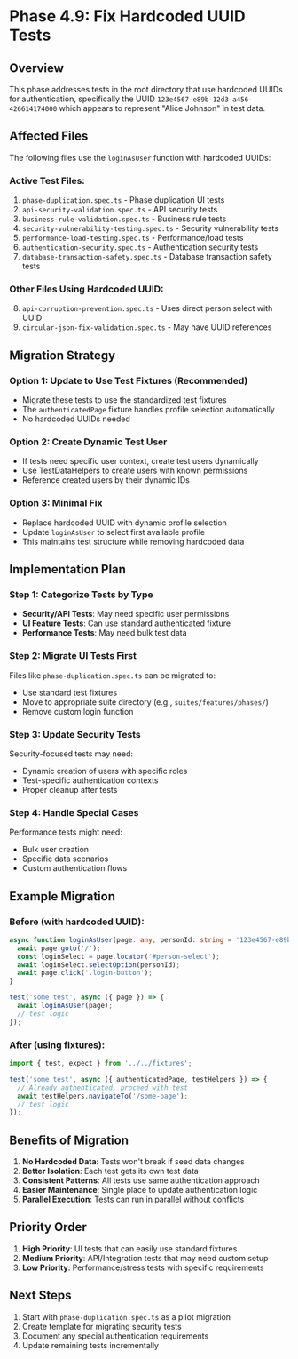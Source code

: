 # Phase 4.9: Fix Hardcoded UUID Tests

## Overview
This phase addresses tests in the root directory that use hardcoded UUIDs for authentication, specifically the UUID `123e4567-e89b-12d3-a456-426614174000` which appears to represent "Alice Johnson" in test data.

## Affected Files
The following files use the `loginAsUser` function with hardcoded UUIDs:

### Active Test Files:
1. `phase-duplication.spec.ts` - Phase duplication UI tests
2. `api-security-validation.spec.ts` - API security tests
3. `business-rule-validation.spec.ts` - Business rule tests
4. `security-vulnerability-testing.spec.ts` - Security vulnerability tests
5. `performance-load-testing.spec.ts` - Performance/load tests
6. `authentication-security.spec.ts` - Authentication security tests
7. `database-transaction-safety.spec.ts` - Database transaction safety tests

### Other Files Using Hardcoded UUID:
8. `api-corruption-prevention.spec.ts` - Uses direct person select with UUID
9. `circular-json-fix-validation.spec.ts` - May have UUID references

## Migration Strategy

### Option 1: Update to Use Test Fixtures (Recommended)
- Migrate these tests to use the standardized test fixtures
- The `authenticatedPage` fixture handles profile selection automatically
- No hardcoded UUIDs needed

### Option 2: Create Dynamic Test User
- If tests need specific user context, create test users dynamically
- Use TestDataHelpers to create users with known permissions
- Reference created users by their dynamic IDs

### Option 3: Minimal Fix
- Replace hardcoded UUID with dynamic profile selection
- Update `loginAsUser` to select first available profile
- This maintains test structure while removing hardcoded data

## Implementation Plan

### Step 1: Categorize Tests by Type
- **Security/API Tests**: May need specific user permissions
- **UI Feature Tests**: Can use standard authenticated fixture
- **Performance Tests**: May need bulk test data

### Step 2: Migrate UI Tests First
Files like `phase-duplication.spec.ts` can be migrated to:
- Use standard test fixtures
- Move to appropriate suite directory (e.g., `suites/features/phases/`)
- Remove custom login function

### Step 3: Update Security Tests
Security-focused tests may need:
- Dynamic creation of users with specific roles
- Test-specific authentication contexts
- Proper cleanup after tests

### Step 4: Handle Special Cases
Performance tests might need:
- Bulk user creation
- Specific data scenarios
- Custom authentication flows

## Example Migration

### Before (with hardcoded UUID):
```typescript
async function loginAsUser(page: any, personId: string = '123e4567-e89b-12d3-a456-426614174000') {
  await page.goto('/');
  const loginSelect = page.locator('#person-select');
  await loginSelect.selectOption(personId);
  await page.click('.login-button');
}

test('some test', async ({ page }) => {
  await loginAsUser(page);
  // test logic
});
```

### After (using fixtures):
```typescript
import { test, expect } from '../../fixtures';

test('some test', async ({ authenticatedPage, testHelpers }) => {
  // Already authenticated, proceed with test
  await testHelpers.navigateTo('/some-page');
  // test logic
});
```

## Benefits of Migration
1. **No Hardcoded Data**: Tests won't break if seed data changes
2. **Better Isolation**: Each test gets its own test data
3. **Consistent Patterns**: All tests use same authentication approach
4. **Easier Maintenance**: Single place to update authentication logic
5. **Parallel Execution**: Tests can run in parallel without conflicts

## Priority Order
1. **High Priority**: UI tests that can easily use standard fixtures
2. **Medium Priority**: API/Integration tests that may need custom setup
3. **Low Priority**: Performance/stress tests with specific requirements

## Next Steps
1. Start with `phase-duplication.spec.ts` as a pilot migration
2. Create template for migrating security tests
3. Document any special authentication requirements
4. Update remaining tests incrementally